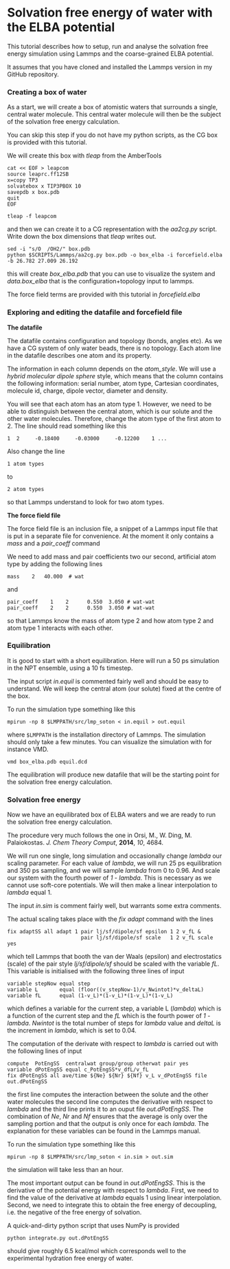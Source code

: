 # Solvation free energy of water with the ELBA potential

This tutorial describes how to setup, run and analyse the solvation free energy simulation using Lammps and the coarse-grained ELBA potential.

It assumes that you have cloned and installed the Lammps version in my GitHub repository.

### Creating a box of water

As a start, we will create a box of atomistic waters that surrounds a single, central water molecule. This central water molecule will then be the subject of the solvation free energy calculation.

You can skip this step if you do not have my python scripts, as the CG box is provided with this tutorial.

We will create this box with *tleap* from the AmberTools

    cat << EOF > leapcom
    source leaprc.ff12SB
    x=copy TP3
    solvatebox x TIP3PBOX 10
    savepdb x box.pdb
    quit
    EOF

    tleap -f leapcom

and then we can create it to a CG representation with the *aa2cg.py* script. Write down the box dimensions that *tleap* writes out.

    sed -i "s/O  /OH2/" box.pdb
    python $SCRIPTS/Lammps/aa2cg.py box.pdb -o box_elba -i forcefield.elba -b 26.782 27.009 26.192

this will create *box_elba.pdb* that you can use to visualize the system and *data.box_elba* that is the configuration+topology input to lammps.

The force field terms are provided with this tutorial in *forcefield.elba*

### Exploring and editing the datafile and forcefield file

**The datafile**

The datafile contains configuration and topology (bonds, angles etc). As we have a CG system of only water beads, there is no topology. Each atom line in the datafile describes one atom and its property.

The information in each column depends on the *atom_style*. We will use a *hybrid molecular dipole sphere* style, which means that the column contains the following information: serial number, atom type, Cartesian coordinates, molecule id, charge, dipole vector, diameter and density.

You will see that each atom has an atom type 1. However, we need to be able to distinguish between the central atom, which is our solute and the other water molecules. Therefore, change the atom type of the first atom to 2. The line should read something like this

    1  2     -0.18400     -0.03000     -0.12200    1 ...

Also change the line

    1 atom types

to

    2 atom types   

so that Lammps understand to look for two atom types.     

**The force field file**

The force field file is an inclusion file, a snippet of a Lammps input file that is put in a separate file for convenience. At the moment it only contains a *mass* and a *pair_coeff* command

We need to add mass and pair coefficients two our second, artificial atom type by adding the following lines

    mass    2   40.000  # wat

and

    pair_coeff    1    2      0.550  3.050 # wat-wat
    pair_coeff    2    2      0.550  3.050 # wat-wat

so that Lammps know the mass of atom type 2 and how atom type 2 and atom type 1 interacts with each other.

### Equilibration

It is good to start with a short equilibration. Here will run a 50 ps simulation in the NPT ensemble, using a 10 fs timestep.

The input script *in.equil* is commented fairly well and should be easy to understand. We will keep the central atom (our solute) fixed at the centre of the box.

To run the simulation type something like this

    mpirun -np 8 $LMPPATH/src/lmp_soton < in.equil > out.equil

where `$LMPPATH` is the installation directory of Lammps. The simulation should only take a few minutes. You can visualize the simulation with for instance VMD.

    vmd box_elba.pdb equil.dcd

The equilibration will produce new datafile that will be the starting point for the solvation free energy calculation.

### Solvation free energy

Now we have an equilibrated box of ELBA waters and we are ready to run the solvation free energy calculation.

The procedure very much follows the one in Orsi, M., W. Ding, M. Palaiokostas. *J. Chem Theory Comput*, **2014**, *10*, 4684.

We will run one single, long simulation and occasionally change *lambda* our scaling parameter. For each value of *lambda*, we will run 25 ps equilibration and 350 ps sampling, and we will sample *lambda* from 0 to 0.96. And scale our system with the fourth power of *1 - lambda*. This is necessary as we cannot use soft-core potentials. We will then make a linear interpolation to *lambda* equal 1.

The input *in.sim* is comment fairly well, but warrants some extra comments.

The actual scaling takes place with the *fix adapt* command with the lines

    fix adaptSS all adapt 1 pair lj/sf/dipole/sf epsilon 1 2 v_fL &
	                        pair lj/sf/dipole/sf scale   1 2 v_fL scale yes

which tell Lammps that booth the van der Waals (epsilon) and electrostatics (scale) of the pair style *lj/sf/dipole/sf* should be scaled with the variable *fL*. This variable is initialised with the following three lines of input

    variable stepNow equal step
    variable L       equal (floor((v_stepNow-1)/v_Nwintot)*v_deltaL)
    variable fL      equal (1-v_L)*(1-v_L)*(1-v_L)*(1-v_L)

which defines a variable for the current step, a variable L (*lambda*) which is a function of the current step and the *fL* which is the fourth power of *1 - lambda*. *Nwintot* is the total number of steps for *lambda* value and *deltaL* is the increment in *lambda*, which is set to 0.04.

The computation of the derivate with respect to *lambda* is carried out with the following lines of input

    compute  PotEngSS  centralwat group/group otherwat pair yes
    variable dPotEngSS equal c_PotEngSS*v_dfL/v_fL
    fix dPotEngSS all ave/time ${Ne} ${Nr} ${Nf} v_L v_dPotEngSS file out.dPotEngSS

the first line computes the interaction between the solute and the other water molecules the second line computes the derivative with respect to *lambda* and the third line prints it to an ouput file *out.dPotEngSS*. The combination of *Ne*, *Nr* and *Nf* ensures that the average is only over the sampling portion and that the output is only once for each *lambda*. The explanation for these variables can be found in the Lammps manual.

To run the simulation type something like this

    mpirun -np 8 $LMPPATH/src/lmp_soton < in.sim > out.sim

the simulation will take less than an hour.

The most important output can be found in *out.dPotEngSS*. This is the derivative of the potential energy with respect to *lambda*. First, we need to find the value of the derivative at *lambda* equals 1 using linear interpolation. Second, we need to integrate this to obtain the free energy of decoupling, i.e. the negative of the free energy of solvation.

A quick-and-dirty python script that uses NumPy is provided

    python integrate.py out.dPotEngSS

should give roughly 6.5 kcal/mol which corresponds well to the experimental hydration free energy of water.
